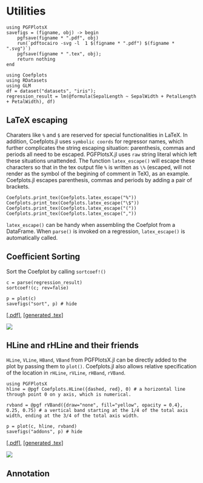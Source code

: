 # Utilities
```@setup pgf
using PGFPlotsX
savefigs = (figname, obj) -> begin
    pgfsave(figname * ".pdf", obj)
    run(`pdftocairo -svg -l  1 $(figname * ".pdf") $(figname * ".svg")`)
    pgfsave(figname * ".tex", obj);
    return nothing
end

using Coefplots
using RDatasets
using GLM
df = dataset("datasets", "iris");
regression_result = lm(@formula(SepalLength ~ SepalWidth + PetalLength + PetalWidth), df)
```
## LaTeX escaping
Charaters like `%` and `$` are reserved for special functionalities in LaTeX. In addition, Coefplots.jl uses `symbolic coords` for regressor names, which further complicates the string escaping situation: parenthesis, commas and periods all need to be escaped. PGFPlotsX.jl uses `raw` string literal which left these situations unattended. The function `latex_escape()` will escape these characters so that in the tex output file `%` is written as `\%` (escaped, will not render as the symbol of the begining of comment in TeX), as an example. Coefplots.jl escapes parenthesis, commas and periods by adding a pair of brackets.

```@example pgf
Coefplots.print_tex(Coefplots.latex_escape("%"))
Coefplots.print_tex(Coefplots.latex_escape("\$"))
Coefplots.print_tex(Coefplots.latex_escape("("))
Coefplots.print_tex(Coefplots.latex_escape(","))
```

`latex_escape()` can be handy when assembling the Coefplot from a DataFrame. When `parse()` is invoked on a regression, `latex_escape()` is automatically called. 

## Coefficient Sorting

Sort the Coefplot by calling `sortcoef!()`

```@example pgf
c = parse(regression_result)
sortcoef!(c; rev=false)

p = plot(c)
savefigs("sort", p) # hide
```
[\[.pdf\]](sort.pdf), [\[generated .tex\]](sort.tex)

![](sort.svg)

## HLine and rHLine and their friends

`HLine`, `VLine`, `HBand`, `VBand` from PGFPlotsX.jl can be directly added to the plot by passing them to `plot()`. Coefplots.jl also allows relative specification of the location in `rHLine`, `rVLine`, `rHBand`, `rVBand`. 

```@example pgf
using PGFPlotsX
hline = @pgf Coefplots.HLine({dashed, red}, 0) # a horizontal line through point 0 on y axis, which is numerical.

rvband = @pgf rVBand({draw="none", fill="yellow", opacity = 0.4}, 0.25, 0.75) # a vertical band starting at the 1/4 of the total axis width, ending at the 3/4 of the total axis width.

p = plot(c, hline, rvband)
savefigs("addons", p) # hide
```
[\[.pdf\]](addons.pdf), [\[generated .tex\]](addons.tex)

![](addons.svg)

## Annotation
